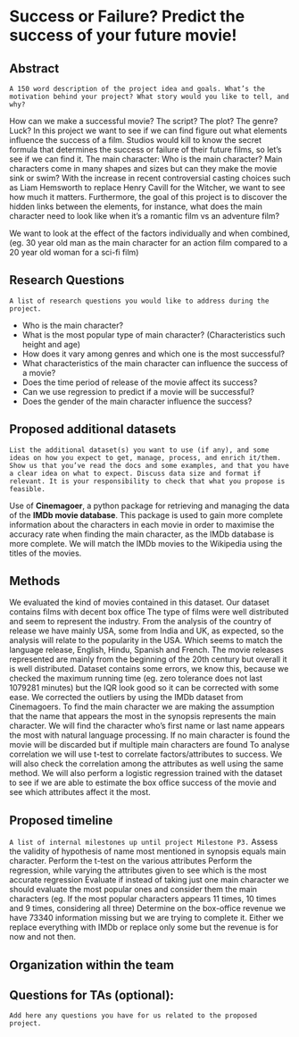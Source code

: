 # Success or Failure? Predict the success of your future movie!

## Abstract

`A 150 word description of the project idea and goals. What’s the motivation behind your project? What story would you like to tell, and why?`

How can we make a successful movie? The script? The plot? The genre? Luck? In this project we want to see if we can find figure out what elements influence the success of a film. Studios would kill to know the secret formula that determines the success or failure of their future films, so let’s see if we can find it. 
The main character: Who is the main character? Main characters come in many shapes and sizes but can they make the movie sink or swim? With the increase in recent controversial casting choices such as Liam Hemsworth to replace Henry Cavill for the Witcher, we want to see how much it matters. Furthermore, the goal of this project is to discover the hidden links between the elements, for instance, what does the main character need to look like when it’s a romantic film vs an adventure film?

We want to look at the effect of the factors individually and when combined, (eg. 30 year old man as the main character for an action film compared to a 20 year old woman for a sci-fi film)


## Research Questions

`A list of research questions you would like to address during the project.`
- Who is the main character? 
- What is the most popular type of main character? (Characteristics such height and age)
- How does it vary among genres and which one is the most successful?
- What characteristics of the main character can influence the success of a movie?
- Does the time period of release of the movie affect its success?
- Can we use regression to predict if a movie will be successful?
- Does the gender of the main character influence the success?



## Proposed additional datasets

`List the additional dataset(s) you want to use (if any), and some ideas on how you expect to get, manage, process, and enrich it/them. Show us that you’ve read the docs and some examples, and that you have a clear idea on what to expect. Discuss data size and format if relevant. It is your responsibility to check that what you propose is feasible.`

Use of **Cinemagoer**, a python package for retrieving and managing the data of the **IMDb movie database**. This package is used to gain more complete information about the characters in each movie in order to maximise the accuracy rate when finding the main character, as the IMDb database is more complete. We will match the IMDb movies to the Wikipedia using the titles of the movies.

## Methods

We evaluated the kind of movies contained in this dataset. 
Our dataset contains films with decent box office 
The type of films were well distributed and seem to represent the industry.
From the analysis of the country of release we have mainly USA, some from India and UK, as expected, so the analysis will relate to the popularity in the USA. Which seems to match the language release, English, Hindu, Spanish and French.
The movie releases represented are mainly from the beginning of the 20th century but overall it is well distributed. Dataset contains some errors, we know this, because we checked the maximum running time (eg. zero tolerance does not last 1079281 minutes) but the IQR look good so it can be corrected with some ease. We corrected the outliers by using the IMDb dataset from Cinemagoers.
To find the main character we are making the assumption that the name that appears the most in the synopsis represents the main character. We will find the character who’s first name or last name appears the most with natural language processing. If no main character is found the movie will be discarded but if multiple main characters are found 
To analyse correlation we will use t-test to correlate factors/attributes to success. We will also check the correlation among the attributes as well using the same method. We will also perform a logistic regression trained with the dataset to see if we are able to estimate the box office success of the movie and see which attributes affect it the most.


## Proposed timeline

`A list of internal milestones up until project Milestone P3.`
Assess the validity of hypothesis of name most mentioned in synopsis equals main character.
Perform the t-test on the various attributes
Perform the regression, while varying the attributes given to see which is the most accurate regression
Evaluate if instead of taking just one main character we should evaluate the most popular ones and consider them the main characters (eg. If the most popular characters appears 11 times, 10 times and 9 times, considering all three)
Determine on the box-office revenue we have 73340 information missing but we are trying to complete it. Either we replace everything with IMDb or replace only some but the revenue is for now and not then.

## Organization within the team 


## Questions for TAs (optional): 

`Add here any questions you have for us related to the proposed project.`


